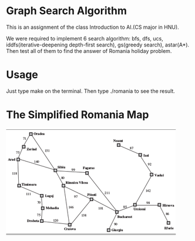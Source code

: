 # Graph Search Algorithm
This is an assignment of the class Introduction to AI.(CS major in HNU).

We were required to implement 6 search algorithm: bfs, dfs, ucs, iddfs(iterative-deepening depth-first search), gs(greedy search), astar(A*). Then test all of them to find the answer of Romania holiday problem.

# Usage
Just type make on the terminal. Then type ./romania to see the result.

# The Simplified Romania Map
![](Romania_map.png)
